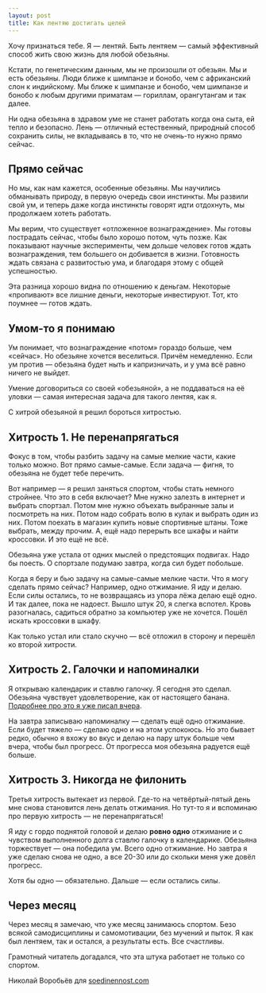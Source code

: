 ```yaml
---
layout: post
title: Как лентяю достигать целей
---
```


Хочу признаться тебе. Я — лентяй. Быть лентяем — самый эффективный способ жить свою жизнь для любой обезьяны.

Кстати, по генетическим данным, мы не произошли от обезьян. Мы и есть обезьяны. Люди ближе к шимпанзе и бонобо, чем с африканский слон к индийскому. Мы ближе к шимпанзе и бонобо, чем шимпанзе и бонобо к любым другими приматам — гориллам, орангутангам и так далее.

Ни одна обезьяна в здравом уме не станет работать когда она сыта, ей тепло и безопасно. Лень — отличный естественный, природный способ сохранить силы, не вкладываясь в то, что не очень-то нужно прямо сейчас.

## Прямо сейчас

Но мы, как нам кажется, особенные обезьяны. Мы научились обманывать природу, в первую очередь свои инстинкты. Мы развили свой ум, и теперь даже когда инстинкты говорят идти отдохнуть, мы продолжаем хотеть работать.

Мы верим, что существует «отложенное вознаграждение». Мы готовы пострадать сейчас, чтобы было хорошо потом, чуть позже. Как показывают научные эксперименты, чем дольше человек готов ждать вознаграждения, тем большего он добивается в жизни. Готовность ждать связана с развитостью ума, и благодаря этому с общей успешностью.

Эта разница хорошо видна по отношению к деньгам. Некоторые «пропивают» все лишние деньги, некоторые инвестируют. Тот, кто поумнее — готов ждать.

## Умом-то я понимаю

Ум понимает, что вознаграждение «потом» гораздо больше, чем «сейчас». Но обезьяне хочется веселиться. Причём немедленно. Если ум против — обезьяна будет ныть и капризничать, и у ума всё равно ничего не выйдет.

Умение договориться со своей «обезьяной», а не поддаваться на её уловки — самая интересная задача для такого лентяя, как я.

С хитрой обезьяной я решил бороться хитростью.

## Хитрость 1. Не перенапрягаться

Фокус в том, чтобы разбить задачу на самые мелкие части, какие только можно. Вот прямо самые-самые. Если задача — фигня, то обезьяна не будет тебе перечить.

Вот например — я решил заняться спортом, чтобы стать немного стройнее. Что это в себя включает? Мне нужно залезть в интернет и выбрать спортзал. Потом мне нужно объехать выбранные залы и посмотреть на них. Потом надо собрать волю в кулак и выбрать один из них. Потом поехать в магазин купить новые спортивные штаны. Тоже выбрать, между прочим. А, ещё надо перерыть все шкафы и найти кроссовки. И это ещё не всё.

Обезьяна уже устала от одних мыслей о предстоящих подвигах. Надо бы поесть. О спортзале подумаю завтра, когда сил будет побольше.

Когда я беру и бью задачу на самые-самые мелкие части. Что я могу сделать прямо сейчас? Например, одно отжимание. Я иду и делаю. Если силы остались, то не возвращаясь из упора лёжа делаю ещё одно. И так далее, пока не надоест. Вышло штук 20, я слегка вспотел. Кровь разогналась, садиться обратно за компьютер уже не хочется. Пошёл искать кроссовки в шкафу.

Как только устал или стало скучно — всё отложил в сторону и перешёл ко второй хитрости.

## Хитрость 2. Галочки и напоминалки

Я открываю календарик и ставлю галочку. Я сегодня это сделал. Обезьяна чувствует удовлетворение, как от настоящего банана. [Подробнее про это я уже писал вчера](http://soedinennost.com/strength-to-succeed/).

На завтра записываю напоминалку — сделать ещё одно отжимание. Если будет тяжело — сделаю одно и на этом успокоюсь. Но это бывает редко, обычно я вхожу во вкус и делаю на пару штук больше чем вчера, чтобы был прогресс. От прогресса моя обезьяна радуется ещё больше.

## Хитрость 3. Никогда не филонить

Третья хитрость вытекает из первой. Где-то на четвёртый-пятый день мне снова становится лень делать отжимания. Но тут-то я и вспоминаю про первую хитрость — не перенапрягаться!

Я иду с гордо поднятой головой и делаю **ровно одно** отжимание и с чувством выполненного долга ставлю галочку в календарике. Обезьяна торжествует — она победила ум. Всего одно отжимание. Но завтра я уже сделаю снова не одно, а все 20-30 или до скольки меня уже довёл прогресс.

Хотя бы одно — обязательно. Дальше — если остались силы.

## Через месяц

Через месяц я замечаю, что уже месяц занимаюсь спортом. Безо всякой самодисциплины и самомотивации, без мучений и пыток. Я как был лентяем, так и остался, а результаты есть. Все счастливы.

Грамотный читатель догадался, что эта штука работает не только со спортом.

Николай Воробьёв для [soedinennost.com](http://soedinennost.com/)